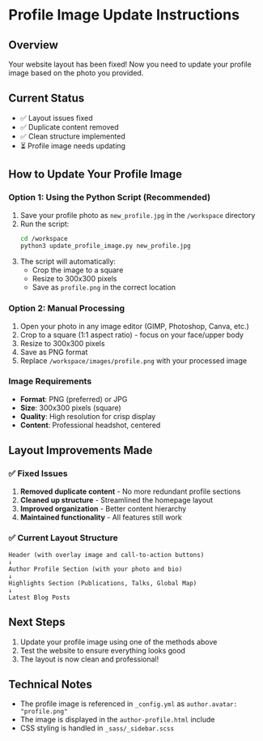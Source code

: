 # Profile Image Update Instructions

## Overview
Your website layout has been fixed! Now you need to update your profile image based on the photo you provided.

## Current Status
- ✅ Layout issues fixed
- ✅ Duplicate content removed
- ✅ Clean structure implemented
- ⏳ Profile image needs updating

## How to Update Your Profile Image

### Option 1: Using the Python Script (Recommended)
1. Save your profile photo as `new_profile.jpg` in the `/workspace` directory
2. Run the script:
   ```bash
   cd /workspace
   python3 update_profile_image.py new_profile.jpg
   ```
3. The script will automatically:
   - Crop the image to a square
   - Resize to 300x300 pixels
   - Save as `profile.png` in the correct location

### Option 2: Manual Processing
1. Open your photo in any image editor (GIMP, Photoshop, Canva, etc.)
2. Crop to a square (1:1 aspect ratio) - focus on your face/upper body
3. Resize to 300x300 pixels
4. Save as PNG format
5. Replace `/workspace/images/profile.png` with your processed image

### Image Requirements
- **Format**: PNG (preferred) or JPG
- **Size**: 300x300 pixels (square)
- **Quality**: High resolution for crisp display
- **Content**: Professional headshot, centered

## Layout Improvements Made

### ✅ Fixed Issues
1. **Removed duplicate content** - No more redundant profile sections
2. **Cleaned up structure** - Streamlined the homepage layout
3. **Improved organization** - Better content hierarchy
4. **Maintained functionality** - All features still work

### ✅ Current Layout Structure
```
Header (with overlay image and call-to-action buttons)
↓
Author Profile Section (with your photo and bio)
↓
Highlights Section (Publications, Talks, Global Map)
↓
Latest Blog Posts
```

## Next Steps
1. Update your profile image using one of the methods above
2. Test the website to ensure everything looks good
3. The layout is now clean and professional!

## Technical Notes
- The profile image is referenced in `_config.yml` as `author.avatar: "profile.png"`
- The image is displayed in the `author-profile.html` include
- CSS styling is handled in `_sass/_sidebar.scss`